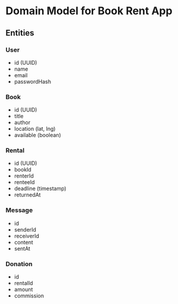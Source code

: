 ﻿# Domain Model for Book Rent App

## Entities

### User
- id (UUID)
- name
- email
- passwordHash

### Book
- id (UUID)
- title
- author
- location (lat, lng)
- available (boolean)

### Rental
- id (UUID)
- bookId
- renterId
- renteeId
- deadline (timestamp)
- returnedAt

### Message
- id
- senderId
- receiverId
- content
- sentAt

### Donation
- id
- rentalId
- amount
- commission
